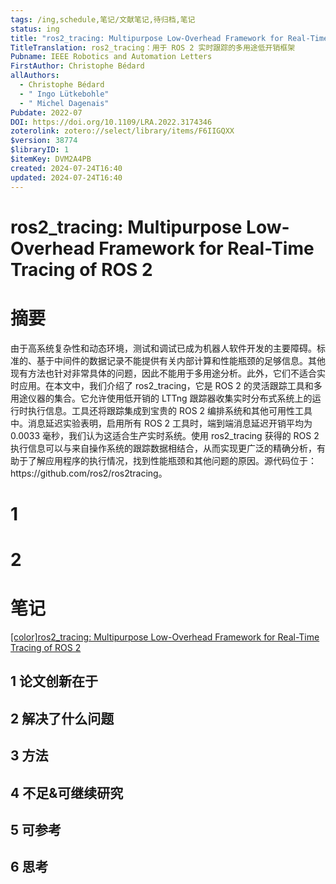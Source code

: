```yaml
---
tags: /ing,schedule,笔记/文献笔记,待归档,笔记
status: ing
title: "ros2_tracing: Multipurpose Low-Overhead Framework for Real-Time Tracing of ROS 2"
TitleTranslation: ros2_tracing：用于 ROS 2 实时跟踪的多用途低开销框架
Pubname: IEEE Robotics and Automation Letters
FirstAuthor: Christophe Bédard
allAuthors:
  - Christophe Bédard
  - " Ingo Lütkebohle"
  - " Michel Dagenais"
Pubdate: 2022-07
DOI: https://doi.org/10.1109/LRA.2022.3174346
zoterolink: zotero://select/library/items/F6IIGQXX
$version: 38774
$libraryID: 1
$itemKey: DVM2A4PB
created: 2024-07-24T16:40
updated: 2024-07-24T16:40
---
```

# ros2\_tracing: Multipurpose Low-Overhead Framework for Real-Time Tracing of ROS 2

# 摘要

由于高系统复杂性和动态环境，测试和调试已成为机器人软件开发的主要障碍。标准的、基于中间件的数据记录不能提供有关内部计算和性能瓶颈的足够信息。其他现有方法也针对非常具体的问题，因此不能用于多用途分析。此外，它们不适合实时应用。在本文中，我们介绍了 ros2\_tracing，它是 ROS 2 的灵活跟踪工具和多用途仪器的集合。它允许使用低开销的 LTTng 跟踪器收集实时分布式系统上的运行时执行信息。工具还将跟踪集成到宝贵的 ROS 2 编排系统和其他可用性工具中。消息延迟实验表明，启用所有 ROS 2 工具时，端到端消息延迟开销平均为 0.0033 毫秒，我们认为这适合生产实时系统。使用 ros2\_tracing 获得的 ROS 2 执行信息可以与来自操作系统的跟踪数据相结合，从而实现更广泛的精确分析，有助于了解应用程序的执行情况，找到性能瓶颈和其他问题的原因。源代码位于：https\://github.com/ros2/ros2tracing。

# 1

# 2

# 笔记

<a href="zotero://note/u/IE9HJ2BM/" rel="noopener noreferrer nofollow" zhref="zotero://note/u/IE9HJ2BM/" ztype="znotelink" class="internal-link">[color]ros2_tracing: Multipurpose Low-Overhead Framework for Real-Time Tracing of ROS 2</a>

## 1 论文创新在于

## 2 解决了什么问题

## 3 方法

## 4 不足&可继续研究

## 5 可参考

## 6 思考
